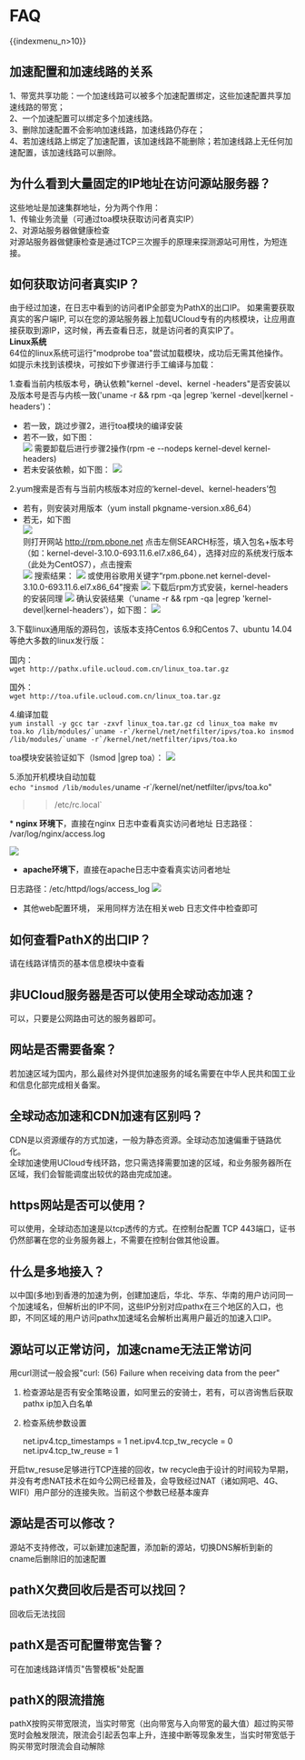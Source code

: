 # FAQ

{{indexmenu_n>10}}

## 加速配置和加速线路的关系

1、带宽共享功能：一个加速线路可以被多个加速配置绑定，这些加速配置共享加速线路的带宽；  
2、一个加速配置可以绑定多个加速线路。  
3、删除加速配置不会影响加速线路，加速线路仍存在；  
4、若加速线路上绑定了加速配置，该加速线路不能删除；若加速线路上无任何加速配置，该加速线路可以删除。  

## 为什么看到大量固定的IP地址在访问源站服务器？

这些地址是加速集群地址，分为两个作用：  
1、传输业务流量（可通过toa模块获取访问者真实IP）  
2、对源站服务器做健康检查  
对源站服务器做健康检查是通过TCP三次握手的原理来探测源站可用性，为短连接。

## 如何获取访问者真实IP？

由于经过加速，在日志中看到的访问者IP全部变为PathX的出口IP。 如果需要获取真实的客户端IP,
可以在您的源站服务器上加载UCloud专有的内核模块，让应用直接获取到源IP，这时候，再去查看日志，就是访问者的真实IP了。  
**Linux系统**  
64位的linux系统可运行"modprobe toa"尝试加载模块，成功后无需其他操作。  
如提示未找到该模块，可按如下步骤进行手工编译与加载：

1.查看当前内核版本号，确认依赖"kernel -devel、kernel -headers"是否安装以及版本号是否与内核一致('uname
-r && rpm -qa |egrep 'kernel -devel|kernel -headers')：  
- 若一致，跳过步骤2，进行toa模块的编译安装  
- 若不一致，如下图：  
![](/images/toa_201810301429.png) 需要卸载后进行步骤2操作(rpm -e
--nodeps kernel-devel kernel-headers)  
- 若未安装依赖，如下图： ![](/network/pathx/toa_201810301432.png)
  
2.yum搜索是否有与当前内核版本对应的‘kernel-devel、kernel-headers’包  
- 若有，则安装对用版本（yum install pkgname-version.x86_64）  
- 若无，如下图  
![](/images/toa_201810301443.png)  
则打开网站 http://rpm.pbone.net 点击左侧SEARCH标签，填入包名+版本号（如：kernel-devel-3.10.0-693.11.6.el7.x86_64），选择对应的系统发行版本（此处为CentOS7），点击搜索  
![](/images/toa_201810301447.png) 搜索结果：
![](/images/toa_201810301449.png) 或使用谷歌用关键字“rpm.pbone.net
kernel-devel-3.10.0-693.11.6.el7.x86_64”搜索
![](/images/toa_201810301450.png) 下载后rpm方式安装，kernel-headers的安装同理
![](/images/toa_201810301452.png) 确认安装结果（'uname -r && rpm -qa
|egrep 'kernel-devel|kernel-headers'），如下图：
![](/images/toa_201810301453.png)

3.下载linux通用版的源码包，该版本支持Centos 6.9和Centos 7、ubuntu
14.04等绝大多数的linux发行版：  

国内：  
`wget http://pathx.ufile.ucloud.com.cn/linux_toa.tar.gz`

国外：  
`wget http://toa.ufile.ucloud.com.cn/linux_toa.tar.gz`

  
4.编译加载  
``yum install -y gcc
tar -zxvf linux_toa.tar.gz
cd linux_toa
make
mv toa.ko /lib/modules/`uname -r`/kernel/net/netfilter/ipvs/toa.ko
insmod /lib/modules/`uname -r`/kernel/net/netfilter/ipvs/toa.ko
`` 

toa模块安装验证如下（lsmod |grep toa）：
![](/images/toa_201810301534.png)

  
5.添加开机模块自动加载  
`echo "insmod /lib/modules/`uname -r`/kernel/net/netfilter/ipvs/toa.ko"
>> /etc/rc.local`

\* **nginx 环境下**，直接在nginx 日志中查看真实访问者地址 日志路径： /var/log/nginx/access.log

![](/images/nginx_真实地址.png)

  - **apache环境下**，直接在apache日志中查看真实访问者地址  

日志路径：/etc/httpd/logs/access_log 
![](/network/pathx/apache获取真实地址.png)

  - 其他web配置环境， 采用同样方法在相关web 日志文件中检查即可  

## 如何查看PathX的出口IP？

请在线路详情页的基本信息模块中查看

## 非UCloud服务器是否可以使用全球动态加速？

可以，只要是公网路由可达的服务器即可。

## 网站是否需要备案？

若加速区域为国内，那么最终对外提供加速服务的域名需要在中华人民共和国工业和信息化部完成相关备案。

## 全球动态加速和CDN加速有区别吗？

CDN是以资源缓存的方式加速，一般为静态资源。全球动态加速偏重于链路优化。  
全球加速使用UCloud专线环路，您只需选择需要加速的区域，和业务服务器所在区域，我们会智能调度出较优的路由完成加速。

## https网站是否可以使用？

可以使用，全球动态加速是以tcp透传的方式。在控制台配置 TCP 443端口，证书仍然部署在您的业务服务器上，不需要在控制台做其他设置。

## 什么是多地接入？

以中国(多地)到香港的加速为例，创建加速后，华北、华东、华南的用户访问同一个加速域名，但解析出的IP不同，这些IP分别对应pathx在三个地区的入口，也即，不同区域的用户访问pathx加速域名会解析出离用户最近的加速入口IP。

## 源站可以正常访问，加速cname无法正常访问

用curl测试一般会报"curl: (56) Failure when receiving data from the peer"  
1. 检查源站是否有安全策略设置，如阿里云的安骑士，若有，可以咨询售后获取pathx ip加入白名单  
2. 检查系统参数设置

    net.ipv4.tcp_timestamps = 1
    net.ipv4.tcp_tw_recycle = 0
    net.ipv4.tcp_tw_reuse = 1

开启tw_resuse足够进行TCP连接的回收，tw
recycle由于设计的时间较为早期，并没有考虑NAT技术在如今公网已经普及，会导致经过NAT（诸如网吧、4G、WIFI）用户部分的连接失败。当前这个参数已经基本废弃

## 源站是否可以修改？

源站不支持修改，可以新建加速配置，添加新的源站，切换DNS解析到新的cname后删除旧的加速配置

## pathX欠费回收后是否可以找回？

回收后无法找回

## pathX是否可配置带宽告警？

可在加速线路详情页"告警模板"处配置

## pathX的限流措施

pathX按购买带宽限流，当实时带宽（出向带宽与入向带宽的最大值）超过购买带宽时会触发限流，限流会引起丢包率上升，连接中断等现象发生，当实时带宽低于购买带宽时限流会自动解除

